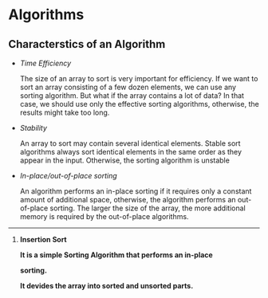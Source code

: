 <h1>Algorithms</h1>

<h2>Characterstics of an Algorithm</h2>
<ul>
<li><i>Time Efficiency</i></li>
<p>The size of an array to sort is very important for efficiency. 
If we want to sort an array consisting of a few dozen elements, we can use any sorting algorithm. 
But what if the array contains a lot of data? In that case, we should use only the effective sorting algorithms, otherwise, the results might take too long.</p>
<li><i>Stability</i></li>
<p>An array to sort may contain several identical elements. 
Stable sort algorithms always sort identical elements in the same order as they appear in the input. 
Otherwise, the sorting algorithm is unstable</p>
<li><i>In-place/out-of-place sorting</i></li>
<p>An algorithm performs an in-place sorting if it requires only a constant amount of additional space, otherwise, the algorithm performs an out-of-place sorting. 
The larger the size of the array, the more additional memory is required by the out-of-place algorithms.</p>
</ul>

<hr />

<ol>
<li><b>Insertion Sort<b></li>
<p>It is a simple <b>Sorting Algorithm</b> that performs an <b>in-place</p> sorting.</p>
<p>It devides the array into sorted and unsorted parts.</p>
</ol>




